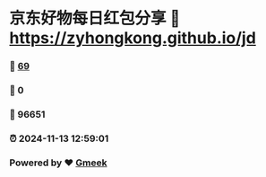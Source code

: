 # 京东好物每日红包分享 :link: https://zyhongkong.github.io/jd 
### :page_facing_up: [69](https://zyhongkong.github.io/jd/tag.html) 
### :speech_balloon: 0 
### :hibiscus: 96651 
### :alarm_clock: 2024-11-13 12:59:01 
### Powered by :heart: [Gmeek](https://github.com/Meekdai/Gmeek)
